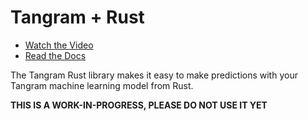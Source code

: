 # Tangram + Rust

- [Watch the Video](https://www.tangramhq.com)
- [Read the Docs](https://www.tangramhq.com/docs)

The Tangram Rust library makes it easy to make predictions with your Tangram machine learning model from Rust.

**THIS IS A WORK-IN-PROGRESS, PLEASE DO NOT USE IT YET**
